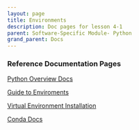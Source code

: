 ```yaml
---
layout: page
title: Environments
description: Doc pages for lesson 4-1
parent: Software-Specific Module- Python
grand_parent: Docs
---
```


### Reference Documentation Pages

<a href="https://docs.rcc.fsu.edu/software/python/">Python Overview Docs</a>

<a href="https://docs.rcc.fsu.edu/software/python/#python-environments">Guide to Enviroments</a>

<a href="https://docs.rcc.fsu.edu/software/python/#virtualenv">Virtual Environment Installation</a>

<a href="https://docs.rcc.fsu.edu/software/conda/">Conda Docs</a>



